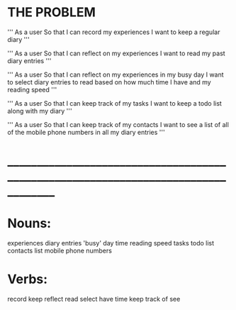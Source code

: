 # THE PROBLEM
'''
As a user
So that I can record my experiences
I want to keep a regular diary
'''

'''
As a user
So that I can reflect on my experiences
I want to read my past diary entries
'''

'''
As a user
So that I can reflect on my experiences in my busy day
I want to select diary entries to read based on how much time I have and my reading speed
'''

'''
As a user
So that I can keep track of my tasks
I want to keep a todo list along with my diary
'''

'''
As a user
So that I can keep track of my contacts
I want to see a list of all of the mobile phone numbers in all my diary entries
'''

# __________________________________________________________________________________

# Nouns: 
experiences
diary entries
'busy' day
time
reading speed
tasks
todo list
contacts
list
mobile phone numbers

# Verbs:
record
keep
reflect
read
select
have time
keep track of
see

